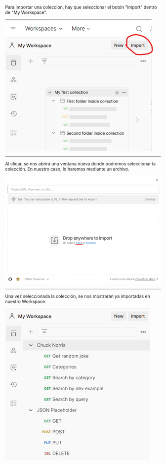 Para importar una colección, hay que seleccionar el botón "Import" dentro de "My Workspace".

![Error](Ejercicio3_1.png)

---
Al clicar, se nos abrirá una ventana nueva donde podremos seleccionar la colección. En nuestro caso, lo haremos mediante un archivo.

![Error](Ejercicio3_2.png)

---
Una vez seleccionada la colección, se nos mostrarán ya importadas en nuestro Workspace.

![Error](Ejercicio3_3.png)